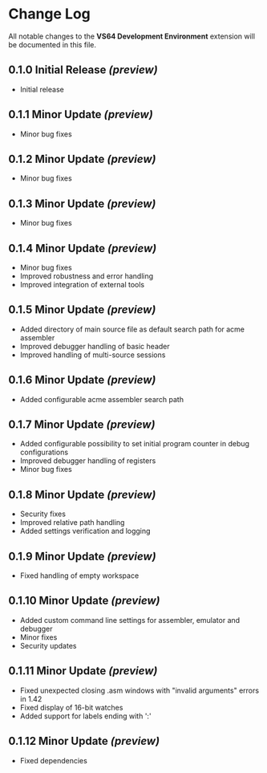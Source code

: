 # Change Log
All notable changes to the **VS64 Development Environment** extension will be documented in this file.

## 0.1.0 Initial Release _(preview)_
- Initial release

## 0.1.1 Minor Update _(preview)_
- Minor bug fixes

## 0.1.2 Minor Update _(preview)_
- Minor bug fixes

## 0.1.3 Minor Update _(preview)_
- Minor bug fixes

## 0.1.4 Minor Update _(preview)_
- Minor bug fixes
- Improved robustness and error handling
- Improved integration of external tools

## 0.1.5 Minor Update _(preview)_
- Added directory of main source file as default search path for acme assembler
- Improved debugger handling of basic header
- Improved handling of multi-source sessions

## 0.1.6 Minor Update _(preview)_
- Added configurable acme assembler search path

## 0.1.7 Minor Update _(preview)_
- Added configurable possibility to set initial program counter in debug configurations
- Improved debugger handling of registers
- Minor bug fixes

## 0.1.8 Minor Update _(preview)_
- Security fixes
- Improved relative path handling
- Added settings verification and logging

## 0.1.9 Minor Update _(preview)_
- Fixed handling of empty workspace

## 0.1.10 Minor Update _(preview)_
- Added custom command line settings for assembler, emulator and debugger
- Minor fixes
- Security updates

## 0.1.11 Minor Update _(preview)_
- Fixed unexpected closing .asm windows with "invalid arguments" errors in 1.42
- Fixed display of 16-bit watches
- Added support for labels ending with ':'

## 0.1.12 Minor Update _(preview)_
- Fixed dependencies

